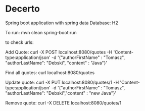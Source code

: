 # Decerto
Spring boot application with spring data
Database: H2

To run: 
mvn clean spring-boot:run

to check urls:

Add Quote:
curl -X POST localhost:8080/quotes -H 'Content-type:application/json' -d '{"authorFirstName" : "Tomasz", "authorLastName": "Debski", "content" : "Java"}'

Find all quotes:
curl localhost:8080/quotes

Update quote:
curl -X PUT localhost:8080/quotes/1 -H 'Content-type:application/json' -d '{"authorFirstName" : "Tomasz", "authorLastName": "Debski","content" : "new Java"}'

Remove quote:
curl -X DELETE localhost:8080/quotes/1
